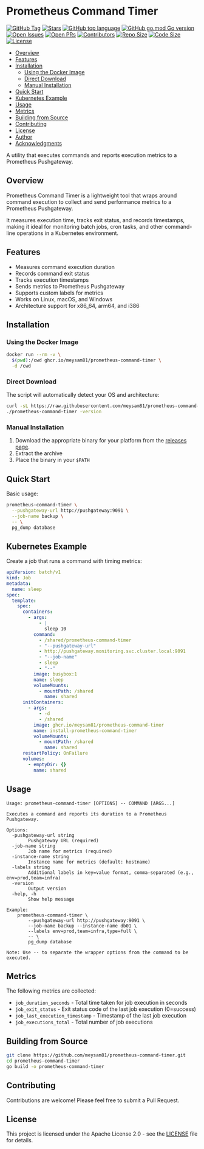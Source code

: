 # Prometheus Command Timer

[![GitHub Tag](https://img.shields.io/github/v/tag/meysam81/prometheus-command-timer)](https://github.com/meysam81/prometheus-command-timer)
[![Stars](https://img.shields.io/github/stars/meysam81/prometheus-command-timer?label=GitHub%20stars&style=flat)](https://github.com/meysam81/prometheus-command-timer/stargazers)
[![GitHub top language](https://img.shields.io/github/languages/top/meysam81/prometheus-command-timer)](https://github.com/meysam81/prometheus-command-timer)
[![GitHub go.mod Go version](https://img.shields.io/github/go-mod/go-version/meysam81/prometheus-command-timer)](https://github.com/meysam81/prometheus-command-timer)
[![Open Issues](https://img.shields.io/github/issues-raw/meysam81/prometheus-command-timer)](https://github.com/meysam81/prometheus-command-timer/issues)
[![Open PRs](https://img.shields.io/github/issues-pr-raw/meysam81/prometheus-command-timer)](https://github.com/meysam81/prometheus-command-timer/pulls)
[![Contributors](https://img.shields.io/github/contributors/meysam81/prometheus-command-timer)](https://github.com/meysam81/prometheus-command-timer/graphs/contributors)
[![Repo Size](https://img.shields.io/github/repo-size/meysam81/prometheus-command-timer)](https://github.com/meysam81/prometheus-command-timer/)
[![Code Size](https://img.shields.io/github/languages/code-size/meysam81/prometheus-command-timer)](https://github.com/meysam81/prometheus-command-timer/)
[![License](https://img.shields.io/github/license/meysam81/prometheus-command-timer)](./LICENSE)

<!-- START doctoc generated TOC please keep comment here to allow auto update -->
<!-- DON'T EDIT THIS SECTION, INSTEAD RE-RUN doctoc TO UPDATE -->

- [Overview](#overview)
- [Features](#features)
- [Installation](#installation)
  - [Using the Docker Image](#using-the-docker-image)
  - [Direct Download](#direct-download)
  - [Manual Installation](#manual-installation)
- [Quick Start](#quick-start)
- [Kubernetes Example](#kubernetes-example)
- [Usage](#usage)
- [Metrics](#metrics)
- [Building from Source](#building-from-source)
- [Contributing](#contributing)
- [License](#license)
- [Author](#author)
- [Acknowledgments](#acknowledgments)

<!-- END doctoc generated TOC please keep comment here to allow auto update -->

A utility that executes commands and reports execution metrics to a Prometheus
Pushgateway.

## Overview

Prometheus Command Timer is a lightweight tool that wraps around command
execution to collect and send performance metrics to a Prometheus Pushgateway.

It measures execution time, tracks exit status, and records timestamps, making
it ideal for monitoring batch jobs, cron tasks, and other command-line
operations in a Kubernetes environment.

## Features

- Measures command execution duration
- Records command exit status
- Tracks execution timestamps
- Sends metrics to Prometheus Pushgateway
- Supports custom labels for metrics
- Works on Linux, macOS, and Windows
- Architecture support for x86_64, arm64, and i386

## Installation

### Using the Docker Image

```bash
docker run --rm -v \
  $(pwd):/cwd ghcr.io/meysam81/prometheus-command-timer \
  -d /cwd
```

### Direct Download

The script will automatically detect your OS and architecture:

```bash
curl -sL https://raw.githubusercontent.com/meysam81/prometheus-command-timer/main/install.sh | sh
./prometheus-command-timer -version
```

### Manual Installation

1. Download the appropriate binary for your platform from the [releases page].
2. Extract the archive
3. Place the binary in your `$PATH`

## Quick Start

Basic usage:

```bash
prometheus-command-timer \
  --pushgateway-url http://pushgateway:9091 \
  --job-name backup \
  -- \
  pg_dump database
```

## Kubernetes Example

Create a job that runs a command with timing metrics:

```yaml
apiVersion: batch/v1
kind: Job
metadata:
  name: sleep
spec:
  template:
    spec:
      containers:
        - args:
            - |
              sleep 10
          command:
            - /shared/prometheus-command-timer
            - "--pushgateway-url"
            - http://pushgateway.monitoring.svc.cluster.local:9091
            - "--job-name"
            - sleep
            - "--"
          image: busybox:1
          name: sleep
          volumeMounts:
            - mountPath: /shared
              name: shared
      initContainers:
        - args:
            - -d
            - /shared
          image: ghcr.io/meysam81/prometheus-command-timer
          name: install-prometheus-command-timer
          volumeMounts:
            - mountPath: /shared
              name: shared
      restartPolicy: OnFailure
      volumes:
        - emptyDir: {}
          name: shared
```

## Usage

```
Usage: prometheus-command-timer [OPTIONS] -- COMMAND [ARGS...]

Executes a command and reports its duration to a Prometheus Pushgateway.

Options:
  -pushgateway-url string
        Pushgateway URL (required)
  -job-name string
        Job name for metrics (required)
  -instance-name string
        Instance name for metrics (default: hostname)
  -labels string
        Additional labels in key=value format, comma-separated (e.g., env=prod,team=infra)
  -version
        Output version
  -help, -h
        Show help message

Example:
    prometheus-command-timer \
        --pushgateway-url http://pushgateway:9091 \
        --job-name backup --instance-name db01 \
        --labels env=prod,team=infra,type=full \
        -- \
        pg_dump database

Note: Use -- to separate the wrapper options from the command to be executed.
```

## Metrics

The following metrics are collected:

- `job_duration_seconds` - Total time taken for job execution in seconds
- `job_exit_status` - Exit status code of the last job execution (0=success)
- `job_last_execution_timestamp` - Timestamp of the last job execution
- `job_executions_total` - Total number of job executions

## Building from Source

```bash
git clone https://github.com/meysam81/prometheus-command-timer.git
cd prometheus-command-timer
go build -o prometheus-command-timer
```

## Contributing

Contributions are welcome! Please feel free to submit a Pull Request.

## License

This project is licensed under the Apache License 2.0 - see the
[LICENSE](LICENSE) file for details.

[releases page]: https://github.com/meysam81/prometheus-command-timer/releases

